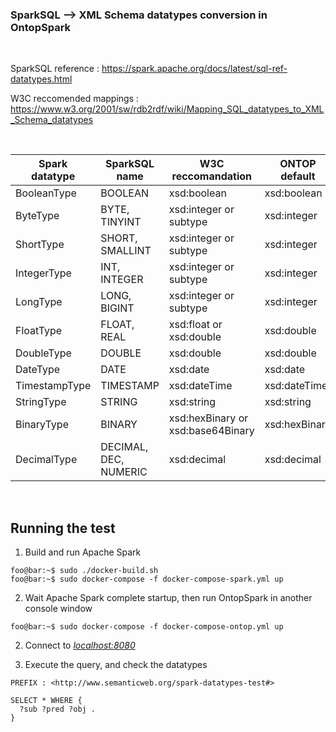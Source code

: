 ### SparkSQL --> XML Schema datatypes conversion in OntopSpark

</br>

SparkSQL reference : <https://spark.apache.org/docs/latest/sql-ref-datatypes.html>

W3C reccomended mappings : <https://www.w3.org/2001/sw/rdb2rdf/wiki/Mapping_SQL_datatypes_to_XML_Schema_datatypes>

</br>

| Spark datatype | SparkSQL name | W3C reccomandation | ONTOP default | OntopSpark |
|----------------|---------------|--------------------|---------------|---------------|
| BooleanType | BOOLEAN | xsd:boolean | xsd:boolean | |
| ByteType | BYTE, TINYINT | xsd:integer or subtype | xsd:integer | xsd:byte |
| ShortType | SHORT, SMALLINT | xsd:integer or subtype | xsd:integer | xsd:short |
| IntegerType | INT, INTEGER | xsd:integer or subtype | xsd:integer | xsd:int |
| LongType | LONG, BIGINT | xsd:integer or subtype | xsd:integer | xsd:long |
| FloatType | FLOAT, REAL | xsd:float or xsd:double | xsd:double | xsd:float |
| DoubleType | DOUBLE | xsd:double | xsd:double | |
| DateType | DATE | xsd:date | xsd:date | |
| TimestampType | TIMESTAMP | xsd:dateTime | xsd:dateTime | |
| StringType | STRING | xsd:string | xsd:string | |
| BinaryType | BINARY | xsd:hexBinary or xsd:base64Binary | xsd:hexBinary | |
| DecimalType | DECIMAL, DEC, NUMERIC | xsd:decimal | xsd:decimal | |

</br>

## Running the test

1. Build and run Apache Spark

  ```console
  foo@bar:~$ sudo ./docker-build.sh
  foo@bar:~$ sudo docker-compose -f docker-compose-spark.yml up
  ```

2. Wait Apache Spark complete startup, then run OntopSpark in another console window

  ```console
  foo@bar:~$ sudo docker-compose -f docker-compose-ontop.yml up
  ```

2. Connect to [_localhost:8080_](http://localhost:8080/)

3. Execute the query, and check the datatypes

  ```
  PREFIX : <http://www.semanticweb.org/spark-datatypes-test#>

  SELECT * WHERE {
    ?sub ?pred ?obj .
  }
  ```
